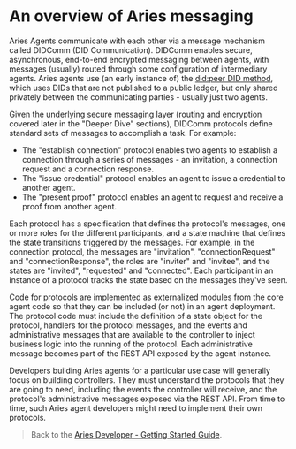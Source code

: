 # An overview of Aries messaging

Aries Agents communicate with each other via a message mechanism called DIDComm (DID Communication). DIDComm enables secure, asynchronous, end-to-end encrypted messaging between agents, with messages (usually) routed through some configuration of intermediary agents. Aries agents use (an early instance of) the [did:peer DID method](https://identity.foundation/peer-did-method-spec), which uses DIDs that are not published to a public ledger, but only shared privately between the communicating parties - usually just two agents.

Given the underlying secure messaging layer (routing and encryption covered later in the "Deeper Dive" sections), DIDComm protocols define standard sets of messages to accomplish a task. For example:

* The "establish connection" protocol enables two agents to establish a connection through a series of messages - an invitation, a connection request and a connection response.
* The "issue credential" protocol enables an agent to issue a credential to another agent.
* The "present proof" protocol enables an agent to request and receive a proof from another agent.

Each protocol has a specification that defines the protocol's messages, one or more roles for the different participants, and a state machine that defines the state transitions triggered by the messages. For example, in the connection protocol, the messages are "invitation", "connectionRequest" and "connectionResponse", the roles are "inviter" and "invitee", and the states are "invited", "requested" and "connected". Each participant in an instance of a protocol tracks the state based on the messages they've seen.

Code for protocols are implemented as externalized modules from the core agent code so that they can be included (or not) in an agent deployment. The protocol code must include the definition of a state object for the protocol, handlers for the protocol messages, and the events and administrative messages that are available to the controller to inject business logic into the running of the protocol. Each administrative message becomes part of the REST API exposed by the agent instance.

Developers building Aries agents for a particular use case will generally focus on building controllers. They must understand the protocols that they are going to need, including the events the controller will receive, and the protocol's administrative messages exposed via the REST API. From time to time, such Aries agent developers might need to implement their own protocols.

> Back to the [Aries Developer - Getting Started Guide](./README.md).
>
